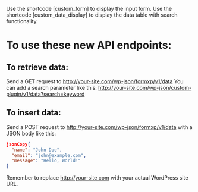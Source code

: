 Use the shortcode [custom_form] to display the input form.
Use the shortcode [custom_data_display] to display the data table with search functionality.

# To use these new API endpoints:

## To retrieve data:
Send a GET request to http://your-site.com/wp-json/formxp/v1/data
You can add a search parameter like this: http://your-site.com/wp-json/custom-plugin/v1/data?search=keyword
## To insert data:
Send a POST request to http://your-site.com/wp-json/formxp/v1/data
with a JSON body like this:
```json
jsonCopy{
  "name": "John Doe",
  "email": "john@example.com",
  "message": "Hello, World!"
}
```

Remember to replace http://your-site.com with your actual WordPress site URL.
